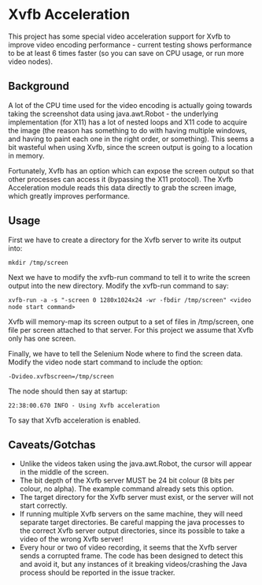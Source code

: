 Xvfb Acceleration
=================

This project has some special video acceleration support for Xvfb to improve video encoding performance - current testing shows performance to be at least 6 times faster (so you can save on CPU usage, or run more video nodes).

## Background

A lot of the CPU time used for the video encoding is actually going towards taking the screenshot data using java.awt.Robot - the underlying implementation (for X11) has a lot of nested loops and X11 code to acquire the image (the reason has something to do with having multiple windows, and having to paint each one in the right order, or something). This seems a bit wasteful when using Xvfb, since the screen output is going to a location in memory.

Fortunately, Xvfb has an option which can expose the screen output so that other processes can access it (bypassing the X11 protocol). The Xvfb Acceleration module reads this data directly to grab the screen image, which greatly improves performance.

## Usage

First we have to create a directory for the Xvfb server to write its output into:

    mkdir /tmp/screen

Next we have to modify the xvfb-run command to tell it to write the screen output into the new directory. Modify the xvfb-run command to say:

    xvfb-run -a -s "-screen 0 1280x1024x24 -wr -fbdir /tmp/screen" <video node start command>

Xvfb will memory-map its screen output to a set of files in /tmp/screen, one file per screen attached to that server. For this project we assume that Xvfb only has one screen.

Finally, we have to tell the Selenium Node where to find the screen data. Modify the video node start command to include the option:

    -Dvideo.xvfbscreen=/tmp/screen

The node should then say at startup:

    22:38:00.670 INFO - Using Xvfb acceleration

To say that Xvfb acceleration is enabled.

## Caveats/Gotchas

* Unlike the videos taken using the java.awt.Robot, the cursor will appear in the middle of the screen.
* The bit depth of the Xvfb server MUST be 24 bit colour (8 bits per colour, no alpha). The example command already sets this option.
* The target directory for the Xvfb server must exist, or the server will not start correctly.
* If running multiple Xvfb servers on the same machine, they will need separate target directories. Be careful mapping the java processes to the correct Xvfb server output directories, since its possible to take a video of the wrong Xvfb server!
* Every hour or two of video recording, it seems that the Xvfb server sends a corrupted frame. The code has been designed to detect this and avoid it, but any instances of it breaking videos/crashing the Java process should be reported in the issue tracker.
